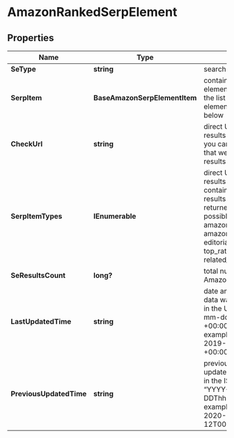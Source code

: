 # AmazonRankedSerpElement


## Properties

| Name | Type | Description | Notes |
|------------ | ------------- | ------------- | -------------|
**SeType** | **string** | search engine type |[optional]|
**SerpItem** | **BaseAmazonSerpElementItem** | contains data on the SERP element<br>the list of supported SERP elements can be found below |[optional]|
**CheckUrl** | **string** | direct URL to Amazon results<br>you can use it to make sure that we provided accurate results |[optional]|
**SerpItemTypes** | **IEnumerable<string>** | direct URL to Amazon results<br>contains types of all search results (items) found in the returned SERP;<br>possible item types:<br>amazon_serp, amazon_paid, editorial_recommendations, top_rated_from_our_brands, related_searches |[optional]|
**SeResultsCount** | **long?** | total number of results in Amazon SERP |[optional]|
**LastUpdatedTime** | **string** | date and time when SERP data was last updated<br>in the UTC format: “yyyy-mm-dd hh-mm-ss +00:00”<br>example:<br>2019-11-15 12:57:46 +00:00 |[optional]|
**PreviousUpdatedTime** | **string** | previous to the most recent update of SERP data<br>in the ISO 8601 format: “YYYY-MM-DDThh:mm:ss.sssssssZ”<br>example:<br>2020-09-12T00:07:43.0733218Z |[optional]|